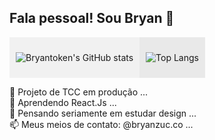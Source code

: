 ## Fala pessoal! Sou Bryan  👋

<div style="display: flex; flex-direction: row;">
  <div style="background-color: #f1f1f1; padding: 10px;">

![Bryantoken's GitHub stats](https://github-readme-stats.vercel.app/api?username=bryantoken&show_icons=true&theme=tokyonight)

  </div>
  <div style="background-color: #e9e9e9; padding: 10px;">
    
![Top Langs](https://github-readme-stats.vercel.app/api/top-langs/?username=bryantoken&hide_progress=true)
    
  </div>
  
</div>

🔭 Projeto de TCC em produção ...<br>
🌱 Aprendendo React.Js ...<br>
🤔 Pensando seriamente em estudar design ...<br>
📫 Meus meios de contato: @bryanzuc.co ...<br>

